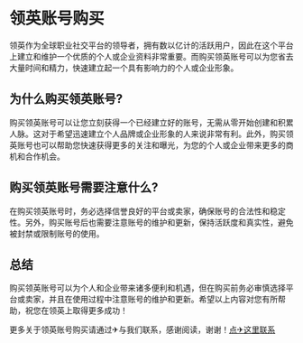 # 领英账号购买

领英作为全球职业社交平台的领导者，拥有数以亿计的活跃用户，因此在这个平台上建立和维护一个优质的个人或企业资料非常重要。而购买领英账号可以为您省去大量时间和精力，快速建立起一个具有影响力的个人或企业形象。

## 为什么购买领英账号?

购买领英账号可以让您立刻获得一个已经建立好的账号，无需从零开始创建和积累人脉。这对于希望迅速建立个人品牌或企业形象的人来说非常有利。此外，购买领英账号也可以帮助您快速获得更多的关注和曝光，为您的个人或企业带来更多的商机和合作机会。

## 购买领英账号需要注意什么?

在购买领英账号时，务必选择信誉良好的平台或卖家，确保账号的合法性和稳定性。另外，购买账号后也需要注意账号的维护和更新，保持活跃度和真实性，避免被封禁或限制账号的使用。

## 总结

购买领英账号可以为个人和企业带来诸多便利和机遇，但在购买前务必审慎选择平台或卖家，并且在使用过程中注意账号的维护和更新。希望以上内容对您有所帮助，祝您在领英上取得更多成功！

更多关于领英账号购买请通过✈与我们联系，感谢阅读，谢谢！[点✈这里联系](https://jiema.k02.cc)